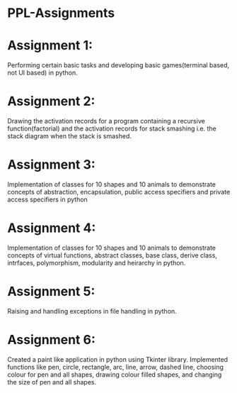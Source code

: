 # PPL-Assignments

# Assignment 1:
Performing certain basic tasks and developing basic games(terminal based, not UI based) in python.

# Assignment 2:
Drawing the activation records for a program containing a recursive function(factorial) and the activation records for stack smashing i.e. the stack diagram when the stack is smashed.

# Assignment 3:
Implementation of classes for 10 shapes and 10 animals to demonstrate concepts of abstraction, encapsulation, public access specifiers and private access specifiers in python

# Assignment 4:
Implementation of classes for 10 shapes and 10 animals to demonstrate concepts of virtual functions, abstract classes, base class, derive class, intrfaces, polymorphism, modularity and heirarchy in python.

# Assignment 5:
Raising and handling exceptions in file handling in python.

# Assignment 6:
Created a paint like application in python using Tkinter library. Implemented functions like pen, circle, rectangle, arc, line, arrow, dashed line, choosing colour for pen and all shapes, drawing colour filled shapes, and changing the size of pen and all shapes.
